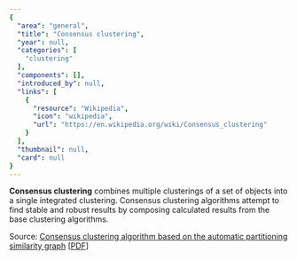 ```yaml
---
{
  "area": "general",
  "title": "Consensus clustering",
  "year": null,
  "categories": [
    "clustering"
  ],
  "components": [],
  "introduced_by": null,
  "links": [
    {
      "resource": "Wikipedia",
      "icon": "wikipedia",
      "url": "https://en.wikipedia.org/wiki/Consensus_clustering"
    }
  ],
  "thumbnail": null,
  "card": null
}
---
```

**Consensus clustering** combines multiple clusterings of a set of objects into a single integrated clustering. Consensus clustering algorithms attempt to find stable and robust results by composing calculated results from the base clustering algorithms.  

Source: [Consensus clustering algorithm based on the automatic partitioning similarity graph](https://www.semanticscholar.org/paper/Consensus-clustering-algorithm-based-on-the-graph-Hamidi-Akbari/b071cc843b0aa5b29c55f6338515a618fe3a2508) [[PDF](https://www.sciencedirect.com/science/article/abs/pii/S0169023X18304919)]  
